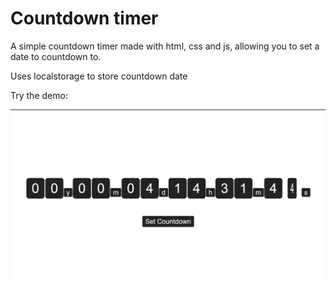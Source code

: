 # Countdown timer

A simple countdown timer made with html, css and js, allowing you to set a date to countdown to.

Uses localstorage to store countdown date

Try the demo:

<a src=https://wjchou2.github.io/CountdownTimer/index.html></a>

<img src="demo.png"></img>
